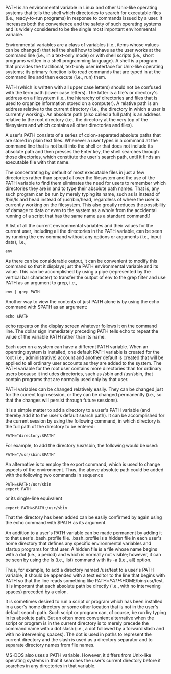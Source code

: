 
PATH is an environmental variable in Linux and other Unix-like operating systems that tells the shell which directories to search for executable files (i.e., ready-to-run programs) in response to commands issued by a user. It increases both the convenience and the safety of such operating systems and is widely considered to be the single most important environmental variable.

Environmental variables are a class of variables (i.e., items whose values can be changed) that tell the shell how to behave as the user works at the command line (i.e., in a text-only mode) or with shell scripts (i.e., short programs written in a shell programming language). A shell is a program that provides the traditional, text-only user interface for Unix-like operating systems; its primary function is to read commands that are typed in at the command line and then execute (i.e., run) them.

PATH (which is written with all upper case letters) should not be confused with the term path (lower case letters). The latter is a file's or directory's address on a filesystem (i.e., the hierarchy of directories and files that is used to organize information stored on a computer). A relative path is an address relative to the current directory (i.e., the directory in which a user is currently working). An absolute path (also called a full path) is an address relative to the root directory (i.e., the directory at the very top of the filesystem and which contains all other directories and files).

A user's PATH consists of a series of colon-separated absolute paths that are stored in plain text files. Whenever a user types in a command at the command line that is not built into the shell or that does not include its absolute path and then presses the Enter key, the shell searches through those directories, which constitute the user's search path, until it finds an executable file with that name.

The concentrating by default of most executable files in just a few directories rather than spread all over the filesystem and the use of the PATH variable to find them eliminates the need for users to remember which directories they are in and to type their absolute path names. That is, any such program can be run by merely typing its name, such as ls instead of /bin/ls and head instead of /usr/bin/head, regardless of where the user is currently working on the filesystem. This also greatly reduces the possibility of damage to data or even to the system as a whole from the accidental running of a script that has the same name as a standard command.1

A list of all the current environmental variables and their values for the current user, including all the directories in the PATH variable, can be seen by running the env command without any options or arguments (i.e., input data), i.e.,

```
env
```

As there can be considerable output, it can be convenient to modify this command so that it displays just the PATH environmental variable and its value. This can be accomplished by using a pipe (represented by the vertical bar character) to transfer the output of env to the grep filter and use PATH as an argument to grep, i.e.,

```
env | grep PATH
```

Another way to view the contents of just PATH alone is by using the echo command with $PATH as an argument:

```
echo $PATH
```

echo repeats on the display screen whatever follows it on the command line. The dollar sign immediately preceding PATH tells echo to repeat the value of the variable PATH rather than its name.

Each user on a system can have a different PATH variable. When an operating system is installed, one default PATH variable is created for the root (i.e., administrative) account and another default is created that will be applied to all ordinary user accounts as they are added to the system. The PATH variable for the root user contains more directories than for ordinary users because it includes directories, such as /sbin and /usr/sbin, that contain programs that are normally used only by that user.

PATH variables can be changed relatively easily. They can be changed just for the current login session, or they can be changed permanently (i.e., so that the changes will persist through future sessions).

It is a simple matter to add a directory to a user's PATH variable (and thereby add it to the user's default search path). It can be accomplished for the current session by using the following command, in which directory is the full path of the directory to be entered:

```
PATH="directory:$PATH"
```

For example, to add the directory /usr/sbin, the following would be used:

```
PATH="/usr/sbin:$PATH"
```

An alternative is to employ the export command, which is used to change aspects of the environment. Thus, the above absolute path could be added with the following two commands in sequence

```
PATH=$PATH:/usr/sbin
export PATH
```

or its single-line equivalent

```
export PATH=$PATH:/usr/sbin
```

That the directory has been added can be easily confirmed by again using the echo command with $PATH as its argument.

An addition to a user's PATH variable can be made permanent by adding it to that user's .bash_profile file. .bash_profile is a hidden file in each user's home directory that defines any specific environmental variables and startup programs for that user. A hidden file is a file whose name begins with a dot (i.e., a period) and which is normally not visible; however, it can be seen by using the ls (i.e., list) command with its -a (i.e., all) option.

Thus, for example, to add a directory named /usr/test to a user's PATH variable, it should be appended with a text editor to the line that begins with PATH so that the line reads something like PATH=$PATH:$HOME/bin:/usr/test. It is important that each absolute path be directly (i.e., with no intervening spaces) preceded by a colon.

It is sometimes desired to run a script or program which has been installed in a user's home directory or some other location that is not in the user's default search path. Such script or program can, of course, be run by typing in its absolute path. But an often more convenient alternative when the script or program is in the current directory is to merely precede the command name with a dot slash (i.e., a dot followed by a forward slash and with no intervening spaces). The dot is used in paths to represent the current directory and the slash is used as a directory separator and to separate directory names from file names.

MS-DOS also uses a PATH variable. However, it differs from Unix-like operating systems in that it searches the user's current directory before it searches in any directories in that variable.

